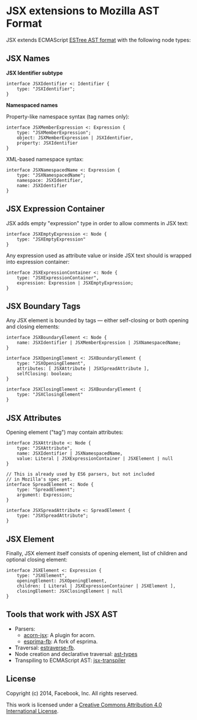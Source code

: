 JSX extensions to Mozilla AST Format
====================================

JSX extends ECMAScript [ESTree AST format](https://github.com/estree/estree) with the following node types:

JSX Names
---------

__JSX Identifier subtype__

```
interface JSXIdentifier <: Identifier {
    type: "JSXIdentifier";
}
```

__Namespaced names__

Property-like namespace syntax (tag names only):

```
interface JSXMemberExpression <: Expression {
    type: "JSXMemberExpression";
    object: JSXMemberExpression | JSXIdentifier,
    property: JSXIdentifier
}
```

XML-based namespace syntax:

```
interface JSXNamespacedName <: Expression {
    type: "JSXNamespacedName";
    namespace: JSXIdentifier,
    name: JSXIdentifier
}
```

JSX Expression Container
------------------------

JSX adds empty "expression" type in order to allow comments in JSX text:

```
interface JSXEmptyExpression <: Node {
    type: "JSXEmptyExpression"
}
```

Any expression used as attribute value or inside JSX text should is wrapped into expression container:

```
interface JSXExpressionContainer <: Node {
    type: "JSXExpressionContainer",
    expression: Expression | JSXEmptyExpression;
}
```

JSX Boundary Tags
-----------------

Any JSX element is bounded by tags &mdash; either self-closing or both opening and closing elements:

```
interface JSXBoundaryElement <: Node {
    name: JSXIdentifier | JSXMemberExpression | JSXNamespacedName;
}

interface JSXOpeningElement <: JSXBoundaryElement {
    type: "JSXOpeningElement",
    attributes: [ JSXAttribute | JSXSpreadAttribute ],
    selfClosing: boolean;
}

interface JSXClosingElement <: JSXBoundaryElement {
    type: "JSXClosingElement"
}
```

JSX Attributes
--------------

Opening element ("tag") may contain attributes:

```
interface JSXAttribute <: Node {
    type: "JSXAttribute",
    name: JSXIdentifier | JSXNamespacedName,
    value: Literal | JSXExpressionContainer | JSXElement | null
}

// This is already used by ES6 parsers, but not included
// in Mozilla's spec yet.
interface SpreadElement <: Node {
    type: "SpreadElement";
    argument: Expression;
}

interface JSXSpreadAttribute <: SpreadElement {
    type: "JSXSpreadAttribute";
}
```

JSX Element
-----------

Finally, JSX element itself consists of opening element, list of children and optional closing element:

```
interface JSXElement <: Expression {
    type: "JSXElement",
    openingElement: JSXOpeningElement,
    children: [ Literal | JSXExpressionContainer | JSXElement ],
    closingElement: JSXClosingElement | null
}
```

Tools that work with JSX AST
----------------------------

* Parsers:
  - [acorn-jsx](https://github.com/RReverser/acorn-jsx): A plugin for acorn.
  - [esprima-fb](https://github.com/facebook/esprima): A fork of esprima.
* Traversal: [estraverse-fb](https://github.com/RReverser/estraverse-fb).
* Node creation and declarative traversal: [ast-types](https://github.com/benjamn/ast-types)
* Transpiling to ECMAScript AST: [jsx-transpiler](https://github.com/RReverser/jsx-transpiler)

License
-------

Copyright (c) 2014, Facebook, Inc.
All rights reserved.

This work is licensed under a [Creative Commons Attribution 4.0
International License](http://creativecommons.org/licenses/by/4.0/).
